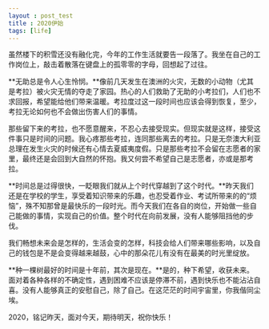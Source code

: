 ```yaml
---
layout : post_test
title : 2020伊始
tags: [life]
---
```


虽然楼下的积雪还没有融化完，今年的工作生活就要告一段落了。我坐在自己的工作岗位上，敲击着散落在键盘上的孤零零的字母，回想起了过往。



**无助总是令人心生怜悯。**像前几天发生在澳洲的火灾，无数的小动物（尤其是考拉）被火灾无情的夺走了家园。热心的人们救助了无助的小考拉们，人们也不求回报，希望能给他们带来温暖。考拉度过这一段时间也应该会得到恢复，至少，考拉无论如何也不会做出伤害人们的事情。



那些留下来的考拉，也不愿意醒来，不忍心去接受现实。但现实就是这样，接受这件事只是时间的问题。我心疼那些考拉，连同那些离去的考拉。只是无奈澳大利亚总理在发生火灾的时候还有心情去夏威夷度假。只是那些考拉不会留在志愿者的家里，最终还是会回到大自然的怀抱。我又何尝不希望自己是志愿者，亦或是那考拉。



**时间总是过得很快，一眨眼我们就从上个时代穿越到了这个时代。**昨天我们还是在学校的学生，享受着知识带来的乐趣，也忍受着作业、考试所带来的的“烦恼”，殊不知那曾是最快乐的一段时光。而今天我们在各自的岗位，开始做一些自己能做的事情，实现自己的价值。整个时代在向前发展，没有人能够阻挡他的步伐。



我们畅想未来会是怎样的，生活会变的怎样，科技会给人们带来哪些影响，以及自己的钱包是不是会变得越来越鼓，心中的那朵花儿有没有在最美的时光里绽放。



**种一棵树最好的时间是十年前，其次是现在。**是的，种下希望，收获未来。面对着各种各样的不确定性，遇到困难不应该是停滞不前，遇到快乐也不能沾沾自喜。没有人能够真正的安慰自己，除了自己。在这茫茫的时间宇宙里，你我偕同尘埃。



2020，铭记昨天，面对今天，期待明天，祝你快乐！

